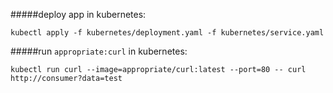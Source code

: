 #####deploy app in kubernetes:
```
kubectl apply -f kubernetes/deployment.yaml -f kubernetes/service.yaml
```


#####run `appropriate:curl` in kubernetes:
```
kubectl run curl --image=appropriate/curl:latest --port=80 -- curl http://consumer?data=test
```
